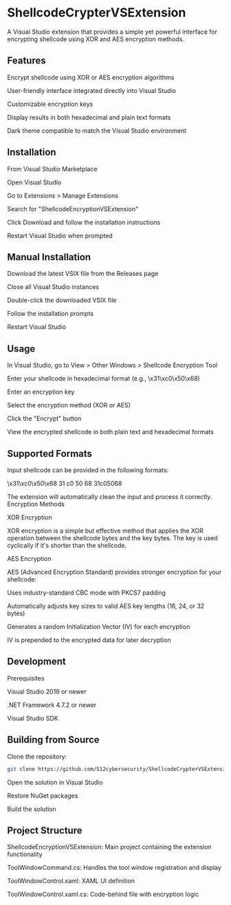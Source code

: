 # ShellcodeCrypterVSExtension

A Visual Studio extension that provides a simple yet powerful interface for encrypting shellcode using XOR and AES encryption methods.

## Features

Encrypt shellcode using XOR or AES encryption algorithms

User-friendly interface integrated directly into Visual Studio

Customizable encryption keys

Display results in both hexadecimal and plain text formats

Dark theme compatible to match the Visual Studio environment

## Installation
From Visual Studio Marketplace

Open Visual Studio

Go to Extensions > Manage Extensions

Search for "ShellcodeEncryptionVSExtension"

Click Download and follow the installation instructions

Restart Visual Studio when prompted

## Manual Installation

Download the latest VSIX file from the Releases page

Close all Visual Studio instances

Double-click the downloaded VSIX file

Follow the installation prompts

Restart Visual Studio

## Usage

In Visual Studio, go to View > Other Windows > Shellcode Encryption Tool

Enter your shellcode in hexadecimal format (e.g., \x31\xc0\x50\x68)

Enter an encryption key

Select the encryption method (XOR or AES)

Click the "Encrypt" button

View the encrypted shellcode in both plain text and hexadecimal formats

## Supported Formats
Input shellcode can be provided in the following formats:

\x31\xc0\x50\x68
31 c0 50 68
31c05068

The extension will automatically clean the input and process it correctly.
Encryption Methods

XOR Encryption

XOR encryption is a simple but effective method that applies the XOR operation between the shellcode bytes and the key bytes. The key is used cyclically if it's shorter than the shellcode.

AES Encryption

AES (Advanced Encryption Standard) provides stronger encryption for your shellcode:

Uses industry-standard CBC mode with PKCS7 padding

Automatically adjusts key sizes to valid AES key lengths (16, 24, or 32 bytes)

Generates a random Initialization Vector (IV) for each encryption

IV is prepended to the encrypted data for later decryption

## Development
Prerequisites

Visual Studio 2019 or newer

.NET Framework 4.7.2 or newer

Visual Studio SDK

## Building from Source

Clone the repository:

```bash
git clone https://github.com/S12cybersecurity/ShellcodeCrypterVSExtension
```
Open the solution in Visual Studio

Restore NuGet packages

Build the solution

## Project Structure

ShellcodeEncryptionVSExtension: Main project containing the extension functionality

ToolWindowCommand.cs: Handles the tool window registration and display

ToolWindowControl.xaml: XAML UI definition

ToolWindowControl.xaml.cs: Code-behind file with encryption logic

